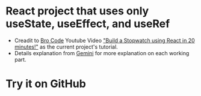# React project that uses only useState, useEffect, and useRef

- Creadit to [Bro Code](https://www.youtube.com/@BroCodez) Youtube Video ["Build a Stopwatch using React in 20 minutes!"](https://youtu.be/jPo0mIcNZfM?si=3qoyM_ULkS8j2yev) as the current project's tutorial.
- Details explanation from [Gemini](https://gemini.google.com/app) for more explanation on each working part.

# Try it on GitHub

